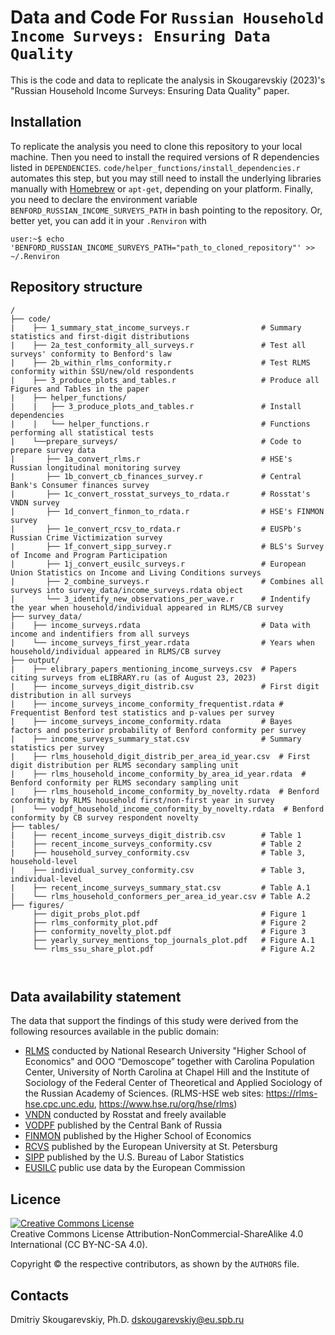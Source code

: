 # Data and Code For `Russian Household Income Surveys: Ensuring Data Quality`

This is the code and data to replicate the analysis in Skougarevskiy (2023)'s "Russian Household Income Surveys: Ensuring Data Quality" paper.

## Installation

To replicate the analysis you need to clone this repository to your local machine. Then you need to install the required versions of R dependencies listed in `DEPENDENCIES`. `code/helper_functions/install_dependencies.r` automates this step, but you may still need to install the underlying libraries manually with [Homebrew](https://brew.sh) or `apt-get`, depending on your platform. Finally, you need to declare the environment variable `BENFORD_RUSSIAN_INCOME_SURVEYS_PATH` in bash pointing to the repository. Or, better yet, you can add it in your `.Renviron` with
```console
user:~$ echo 'BENFORD_RUSSIAN_INCOME_SURVEYS_PATH="path_to_cloned_repository"' >> ~/.Renviron
```

## Repository structure

```
/
├── code/
|    ├── 1_summary_stat_income_surveys.r                # Summary statistics and first-digit distributions
|    ├── 2a_test_conformity_all_surveys.r               # Test all surveys' conformity to Benford's law
|    ├── 2b_within_rlms_conformity.r                    # Test RLMS conformity within SSU/new/old respondents
|    ├── 3_produce_plots_and_tables.r                   # Produce all Figures and Tables in the paper
|    ├── helper_functions/
|    |   ├── 3_produce_plots_and_tables.r               # Install dependencies
|    |   └── helper_functions.r                         # Functions performing all statistical tests
|    └──prepare_surveys/                                # Code to prepare survey data
|       ├── 1a_convert_rlms.r                           # HSE's Russian longitudinal monitoring survey
|       ├── 1b_convert_cb_finances_survey.r             # Central Bank's Consumer finances survey
|       ├── 1c_convert_rosstat_surveys_to_rdata.r       # Rosstat's VNDN survey
|       ├── 1d_convert_finmon_to_rdata.r                # HSE's FINMON survey
|       ├── 1e_convert_rcsv_to_rdata.r                  # EUSPb's Russian Crime Victimization survey
|       ├── 1f_convert_sipp_survey.r                    # BLS's Survey of Income and Program Participation
|       ├── 1j_convert_eusilc_surveys.r                 # European Union Statistics on Income and Living Conditions surveys
|       ├── 2_combine_surveys.r                         # Combines all surveys into survey_data/income_surveys.rdata object
|       └── 3_identify_new_observations_per_wave.r      # Indentify the year when household/individual appeared in RLMS/CB survey
├── survey_data/                                          
|    ├── income_surveys.rdata                           # Data with income and indentifiers from all surveys
|    └── income_surveys_first_year.rdata                # Years when household/individual appeared in RLMS/CB survey
├── output/
|    ├── elibrary_papers_mentioning_income_surveys.csv  # Papers citing surveys from eLIBRARY.ru (as of August 23, 2023)
|    ├── income_surveys_digit_distrib.csv               # First digit distribution in all surveys
|    ├── income_surveys_income_conformity_frequentist.rdata # Frequentist Benford test statistics and p-values per survey
|    ├── income_surveys_income_conformity.rdata         # Bayes factors and posterior probability of Benford conformity per survey
|    ├── income_surveys_summary_stat.csv                # Summary statistics per survey
|    ├── rlms_household_digit_distrib_per_area_id_year.csv  # First digit distribution per RLMS secondary sampling unit
|    ├── rlms_household_income_conformity_by_area_id_year.rdata  # Benford conformity per RLMS secondary sampling unit
|    ├── rlms_household_income_conformity_by_novelty.rdata  # Benford conformity by RLMS household first/non-first year in survey
|    └── vodpf_household_income_conformity_by_novelty.rdata  # Benford conformity by CB survey respondent novelty
├── tables/                                             
|    ├── recent_income_surveys_digit_distrib.csv        # Table 1
|    ├── recent_income_surveys_conformity.csv           # Table 2
|    ├── household_survey_conformity.csv                # Table 3, household-level
|    ├── individual_survey_conformity.csv               # Table 3, individual-level
|    ├── recent_income_surveys_summary_stat.csv         # Table A.1
|    └── rlms_household_conformers_per_area_id_year.csv # Table A.2
├── figures/                                             
     ├── digit_probs_plot.pdf                           # Figure 1
     ├── rlms_conformity_plot.pdf                       # Figure 2
     ├── conformity_novelty_plot.pdf                    # Figure 3
     ├── yearly_survey_mentions_top_journals_plot.pdf   # Figure A.1
     └── rlms_ssu_share_plot.pdf                        # Figure A.2



```

## Data availability statement

The data that support the findings of this study were derived from the following resources available in the public domain:
- [RLMS](https://www.hse.ru/en/rlms/downloads) conducted by National Research University "Higher School of Economics" and OOO “Demoscope” together with Carolina Population Center, University of North Carolina at Chapel Hill and the Institute of Sociology of the Federal Center of Theoretical and Applied Sociology of the Russian Academy of Sciences. (RLMS-HSE web sites: https://rlms-hse.cpc.unc.edu, https://www.hse.ru/org/hse/rlms) 
- [VNDN](https://rosstat.gov.ru/free_doc/new_site/vndn-2022/index.html) conducted by Rosstat and freely available
- [VODPF](https://www.cbr.ru/ec_research/vserossiyskoe-obsledovanie-domokhozyaystv-po-potrebitel-skim-finansam/) published by the Central Bank of Russia
- [FINMON](http://sophist.hse.ru/db/oprosy.shtml?ts=188&en=0) published by the Higher School of Economics
- [RCVS](https://doi.org/10.7910/DVN/SGRQTI) published by the European University at St. Petersburg
- [SIPP](https://www.census.gov/programs-surveys/sipp/data/datasets/2022-data/2022.html) published by the U.S. Bureau of Labor Statistics 
- [EUSILC](https://ec.europa.eu/eurostat/web/microdata/public-microdata/statistics-on-income-and-living-conditions) public use data by the European Commission

## Licence
<a rel="license" href="https://creativecommons.org/licenses/by-nc-sa/4.0/"><img alt="Creative Commons License" style="border-width:0" src="https://i.creativecommons.org/l/by-nc-sa/4.0/88x31.png" /></a><br />
Creative Commons License Attribution-NonCommercial-ShareAlike 4.0 International (CC BY-NC-SA 4.0).

Copyright © the respective contributors, as shown by the `AUTHORS` file.

## Contacts
Dmitriy Skougarevskiy, Ph.D.
[dskougarevskiy@eu.spb.ru](mailto:dskougarevskiy@eu.spb.ru)